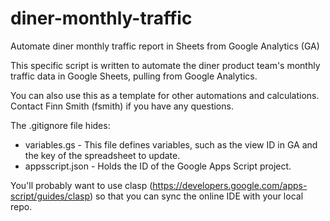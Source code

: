 # diner-monthly-traffic
Automate diner monthly traffic report in Sheets from Google Analytics (GA)

This specific script is written to automate the diner product team's monthly traffic data in Google Sheets, pulling from Google Analytics.

You can also use this as a template for other automations and calculations. Contact Finn Smith (fsmith) if you have any questions.

The .gitignore file hides:

* variables.gs - This file defines variables, such as the view ID in GA and the key of the spreadsheet to update. 
* appsscript.json - Holds the ID of the Google Apps Script project. 


You'll probably want to use clasp (https://developers.google.com/apps-script/guides/clasp) so that you can sync the online IDE with your local repo.
